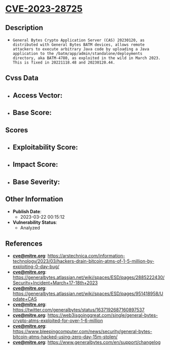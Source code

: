 
# [CVE-2023-28725](https://arstechnica.com/information-technology/2023/03/hackers-drain-bitcoin-atms-of-1-5-million-by-exploiting-0-day-bug/)

## Description

- `General Bytes Crypto Application Server (CAS) 20230120, as distributed with General Bytes BATM devices, allows remote attackers to execute arbitrary Java code by uploading a Java application to the /batm/app/admin/standalone/deployments directory, aka BATM-4780, as exploited in the wild in March 2023. This is fixed in 20221118.48 and 20230120.44.`

## Cvss Data

- **Access Vector**:
  - 
- **Base Score**:
  - 

## Scores

- **Exploitability Score**:
  - 
- **Impact Score**:
  - 
- **Base Severity**:
  - 

## Other Information

- **Publish Date**:
  - 2023-03-22 00:15:12
- **Vulnerability Status**:
  - Analyzed

## References

- **cve@mitre.org**: https://arstechnica.com/information-technology/2023/03/hackers-drain-bitcoin-atms-of-1-5-million-by-exploiting-0-day-bug/
- **cve@mitre.org**: https://generalbytes.atlassian.net/wiki/spaces/ESD/pages/2885222430/Security+Incident+March+17-18th+2023
- **cve@mitre.org**: https://generalbytes.atlassian.net/wiki/spaces/ESD/pages/951418958/Update+CAS
- **cve@mitre.org**: https://twitter.com/generalbytes/status/1637192687160897537
- **cve@mitre.org**: https://web3isgoinggreat.com/single/general-bytes-crypto-atms-exploited-for-over-1-6-million
- **cve@mitre.org**: https://www.bleepingcomputer.com/news/security/general-bytes-bitcoin-atms-hacked-using-zero-day-15m-stolen/
- **cve@mitre.org**: https://www.generalbytes.com/en/support/changelog
